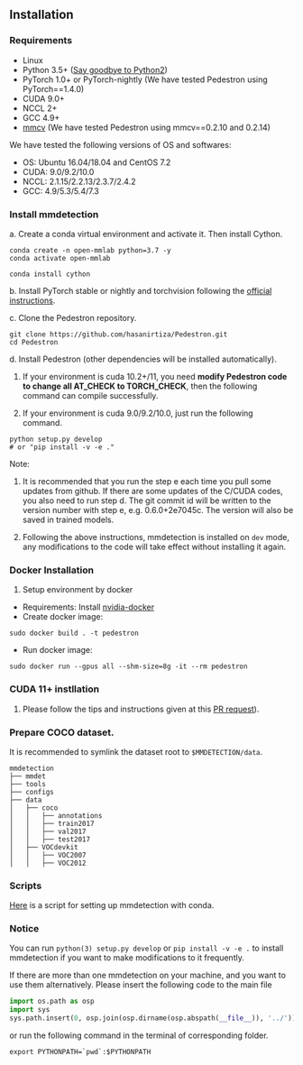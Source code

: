 ## Installation

### Requirements

- Linux
- Python 3.5+ ([Say goodbye to Python2](https://python3statement.org/))
- PyTorch 1.0+ or PyTorch-nightly (We have tested Pedestron using  PyTorch==1.4.0)
- CUDA 9.0+
- NCCL 2+
- GCC 4.9+
- [mmcv](https://github.com/open-mmlab/mmcv) (We have tested Pedestron using  mmcv==0.2.10 and 0.2.14)

We have tested the following versions of OS and softwares:

- OS: Ubuntu 16.04/18.04 and CentOS 7.2
- CUDA: 9.0/9.2/10.0
- NCCL: 2.1.15/2.2.13/2.3.7/2.4.2
- GCC: 4.9/5.3/5.4/7.3



### Install mmdetection

a. Create a conda virtual environment and activate it. Then install Cython.

```shell
conda create -n open-mmlab python=3.7 -y
conda activate open-mmlab

conda install cython
```

b. Install PyTorch stable or nightly and torchvision following the [official instructions](https://pytorch.org/).

c. Clone the Pedestron repository.

```shell
git clone https://github.com/hasanirtiza/Pedestron.git
cd Pedestron
```

d. Install Pedestron (other dependencies will be installed automatically).

1. If your environment is cuda 10.2+/11, you need **modify Pedestron code to change all AT_CHECK to TORCH_CHECK**, then the following command can compile successfully.

2. If your environment is cuda 9.0/9.2/10.0, just run the following command.
   
```shell
python setup.py develop
# or "pip install -v -e ."
```

Note:

1. It is recommended that you run the step e each time you pull some updates from github. If there are some updates of the C/CUDA codes, you also need to run step d.
The git commit id will be written to the version number with step e, e.g. 0.6.0+2e7045c. The version will also be saved in trained models.

2. Following the above instructions, mmdetection is installed on `dev` mode, any modifications to the code will take effect without installing it again.



### Docker Installation

1) Setup environment by docker
 - Requirements: Install [nvidia-docker](https://docs.nvidia.com/datacenter/cloud-native/container-toolkit/install-guide.html#docker)
 - Create docker image:
 ```shell
sudo docker build . -t pedestron
```
 - Run docker image:
```shell
sudo docker run --gpus all --shm-size=8g -it --rm pedestron
```


### CUDA 11+ instllation

1) Please follow the tips and instructions given at this [PR request](https://github.com/hasanirtiza/Pedestron/pull/150)). 

### Prepare COCO dataset.

It is recommended to symlink the dataset root to `$MMDETECTION/data`.

```
mmdetection
├── mmdet
├── tools
├── configs
├── data
│   ├── coco
│   │   ├── annotations
│   │   ├── train2017
│   │   ├── val2017
│   │   ├── test2017
│   ├── VOCdevkit
│   │   ├── VOC2007
│   │   ├── VOC2012

```

### Scripts
[Here](https://gist.github.com/hellock/bf23cd7348c727d69d48682cb6909047) is
a script for setting up mmdetection with conda.

### Notice
You can run `python(3) setup.py develop` or `pip install -v -e .` to install mmdetection if you want to make modifications to it frequently.

If there are more than one mmdetection on your machine, and you want to use them alternatively.
Please insert the following code to the main file
```python
import os.path as osp
import sys
sys.path.insert(0, osp.join(osp.dirname(osp.abspath(__file__)), '../'))
```
or run the following command in the terminal of corresponding folder.
```shell
export PYTHONPATH=`pwd`:$PYTHONPATH
```
